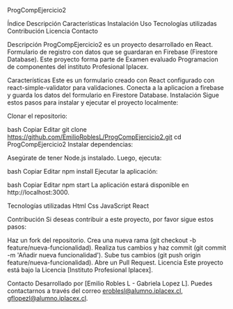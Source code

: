 ProgCompEjercicio2

Índice
Descripción
Características
Instalación
Uso
Tecnologías utilizadas
Contribución
Licencia
Contacto

Descripción
ProgCompEjercicio2 es un proyecto desarrollado en React. Formulario de registro con datos que se guardaran en Firebase (Firestore Database). Este proyecto forma parte de Examen evaluado Programacion de componentes del instituto Profesional Iplacex.

Características
Este es un formulario creado con React configurado con react-simple-validator para validaciones. Conecta a la aplicacion a firebase y guarda los datos del formulario en Firestore Database.
Instalación
Sigue estos pasos para instalar y ejecutar el proyecto localmente:

Clonar el repositorio:

bash
Copiar
Editar
git clone https://github.com/EmilioRoblesL/ProgCompEjercicio2.git
cd ProgCompEjercicio2
Instalar dependencias:

Asegúrate de tener Node.js instalado. Luego, ejecuta:

bash
Copiar
Editar
npm install
Ejecutar la aplicación:

bash
Copiar
Editar
npm start
La aplicación estará disponible en http://localhost:3000.


Tecnologías utilizadas
Html
Css
JavaScript
React

Contribución
Si deseas contribuir a este proyecto, por favor sigue estos pasos:

Haz un fork del repositorio.
Crea una nueva rama (git checkout -b feature/nueva-funcionalidad).
Realiza tus cambios y haz commit (git commit -m 'Añadir nueva funcionalidad').
Sube tus cambios (git push origin feature/nueva-funcionalidad).
Abre un Pull Request.
Licencia
Este proyecto está bajo la Licencia [Instituto Profesional Iplacex].

Contacto Desarrollado por [Emilio Robles L - Gabriela Lopez L]. Puedes contactarnos a través del correo eroblesl@alumno.iplacex.cl, gflopezl@alumno.iplacex.cl.